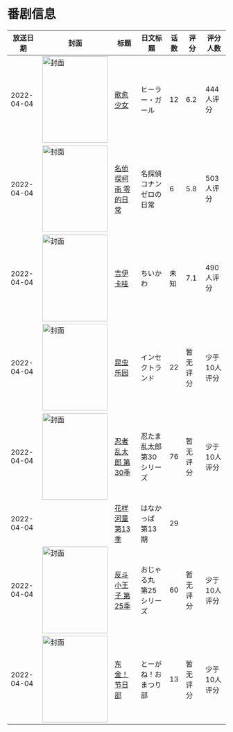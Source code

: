 # 番剧信息

|放送日期|封面|标题|日文标题|话数|评分|评分人数|
|---|---|---|---|---|---|---|
|2022-04-04|<img src="//lain.bgm.tv/pic/cover/c/81/68/334498_L5XC0.jpg" alt="封面" style="width:150px;height:200px;object-fit:cover;">|[歌愈少女](https://bangumi.tv/subject/334498)|ヒーラー・ガール|12|6.2|444人评分|
|2022-04-04|<img src="//lain.bgm.tv/pic/cover/c/78/4a/351714_h22lA.jpg" alt="封面" style="width:150px;height:200px;object-fit:cover;">|[名侦探柯南 零的日常](https://bangumi.tv/subject/351714)|名探偵コナン ゼロの日常|6|5.8|503人评分|
|2022-04-04|<img src="//lain.bgm.tv/pic/cover/c/c9/b1/354700_S6YP6.jpg" alt="封面" style="width:150px;height:200px;object-fit:cover;">|[吉伊卡哇](https://bangumi.tv/subject/354700)|ちいかわ|未知|7.1|490人评分|
|2022-04-04|<img src="//lain.bgm.tv/pic/cover/c/56/c6/371892_s8776.jpg" alt="封面" style="width:150px;height:200px;object-fit:cover;">|[昆虫乐园](https://bangumi.tv/subject/371892)|インセクトランド|22|暂无评分|少于10人评分|
|2022-04-04|<img src="//lain.bgm.tv/pic/cover/c/5b/49/411969_jcx2h.jpg" alt="封面" style="width:150px;height:200px;object-fit:cover;">|[忍者乱太郎 第30季](https://bangumi.tv/subject/411969)|忍たま乱太郎 第30シリーズ|76|暂无评分|少于10人评分|
|2022-04-04||[花样河童 第13季](https://bangumi.tv/subject/414746)|はなかっぱ 第13期|29|||
|2022-04-04|<img src="//lain.bgm.tv/pic/cover/c/a8/fa/416317_veU3o.jpg" alt="封面" style="width:150px;height:200px;object-fit:cover;">|[反斗小王子 第25季](https://bangumi.tv/subject/416317)|おじゃる丸 第25シリーズ|60|暂无评分|少于10人评分|
|2022-04-04|<img src="//lain.bgm.tv/pic/cover/c/57/95/485359_U9Rq4.jpg" alt="封面" style="width:150px;height:200px;object-fit:cover;">|[东金！节日部](https://bangumi.tv/subject/485359)|とーがね！おまつり部|13|暂无评分|少于10人评分|
